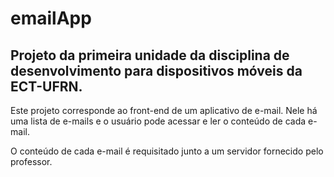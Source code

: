 # emailApp

## Projeto da primeira unidade da disciplina de desenvolvimento para dispositivos móveis da ECT-UFRN.

Este projeto corresponde ao front-end de um aplicativo de e-mail. Nele há uma lista de e-mails e o usuário pode acessar e ler o conteúdo de cada e-mail.

O conteúdo de cada e-mail é requisitado junto a um servidor fornecido pelo professor.

